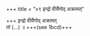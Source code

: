 +++
title = "०९ इन्द्रो वीर्येणोद् अक्रामत्"

+++
इन्द्रो वीर्येणोद् अक्रामत्  
तां (…) ॥ +++(see 1bcd)+++